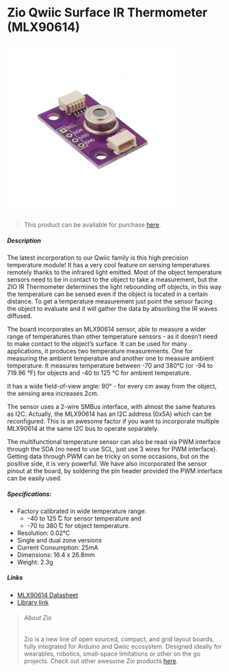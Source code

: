 # Zio Qwiic Surface IR Thermometer (MLX90614)

![](mlx90614.png)

> This product can be available for purchase [here](https://www.smart-prototyping.com/Zio-Qwiic-Surface-Temperature-Infrared-Sensor-MLX9061).




##### Description

The latest incorporation to our Qwiic family is this high precision temperature module!  It has a very cool feature on sensing temperatures remotely thanks to the infrared light emitted. Most of the object temperature sensors need to be in contact to the object to take a measurement, but the ZIO IR Thermometer determines the light rebounding off objects, in this way the temperature can be sensed even if the object is located in a certain distance. To get a temperature measurement just point the sensor facing the object to evaluate and it will gather the data by absorbing the IR waves diffused.

The board incorporates an MLX90614 sensor, able to measure a wider range of temperatures than other temperature sensors - as it doesn’t need to make contact to the object’s surface. It can be used for many applications, it produces two temperature measurements. One for measuring the ambient temperature and another one to measure ambient temperature.  It measures temperature between -70 and 380°C (or -94 to 719.96 °F) for objects and -40 to 125 °C for ambient temperature.

It has a wide field-of-view angle: 90° - for every cm away from the object, the sensing area increases 2cm.

The sensor uses a 2-wire SMBus interface, with almost the same features as I2C. Actually, the MLX90614 has an I2C address (0x5A) which can be reconfigured. This is an awesome factor if you want to incorporate multiple MLX90614 at the same I2C bus to operate separately.

The multifunctional temperature sensor can also be read via PWM interface through the SDA (no need to use SCL, just use 3 wires for PWM interface). Getting data through PWM can be tricky on some occasions, but on the positive side, it is very powerful. We have also incorporated the sensor pinout at the board, by soldering the pin header provided the PWM interface can be easily used.



##### Specifications:

* Factory calibrated in wide temperature range:
    * -40 to 125  ̊C for sensor temperature and
    * -70 to 380  ̊C for object temperature.
* Resolution: 0.02°C
* Single and dual zone versions
* Current Consumption: 25mA
* Dimensions: 16.4 x 26.8mm
* Weight: 2.3g



##### Links

* [MLX90614 Datasheet](https://www.sparkfun.com/datasheets/Sensors/Temperature/MLX90614_rev001.pdf) 
* [Library link](https://github.com/adafruit/Adafruit-MLX90614-Library)





> ###### About Zio
> Zio is a new line of open sourced, compact, and grid layout boards, fully integrated for Arduino and Qwiic ecosystem. Designed ideally for wearables, robotics, small-space limitations or other on the go projects. Check out other awesome Zio products [here](https://www.smart-prototyping.com/Zio).
